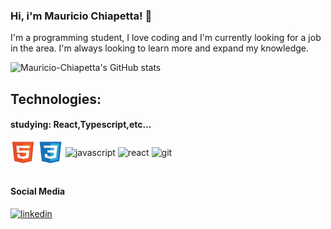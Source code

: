 ### Hi, i'm Mauricio Chiapetta! 🤙  

I'm a programming student, I love coding and I'm currently looking for a job in the area. I'm always looking to learn more and expand my knowledge.

![Mauricio-Chiapetta's GitHub stats](https://github-readme-stats.vercel.app/api?username=Mauricio-Chiapetta&show_icons=true&theme=tokyonight)

## Technologies:
#### studying: React,Typescript,etc...

<div style="display: inline_block">

<img align="center" alt="Rafa-HTML" height="35" width="40" src="https://raw.githubusercontent.com/devicons/devicon/master/icons/html5/html5-original.svg">
<img align="center" alt="Rafa-CSS" height="35" width="40" src="https://raw.githubusercontent.com/devicons/devicon/master/icons/css3/css3-original.svg">
<img align="center" height="35px" widht="30px" alt="javascript" src="https://cdn.jsdelivr.net/gh/devicons/devicon/icons/javascript/javascript-original.svg">
<img align="center" height="40px" widht="40px" alt="react" src="https://cdn.jsdelivr.net/gh/devicons/devicon@latest/icons/react/react-original.svg">          
<img align="center" height="40px" widht="40px" alt="git" src="https://cdn.jsdelivr.net/gh/devicons/devicon/icons/git/git-original.svg">
<img align="center" height="40px" widht="40px" alt="" src="https://cdn.jsdelivr.net/gh/devicons/devicon@latest/icons/nextjs/nextjs-original.svg"> 



</div>
<br>

#### Social Media
[![linkedin](https://img.shields.io/badge/LinkedIn-0077B5?style=for-the-badge&logo=linkedin&logoColor=white)](https://www.linkedin.com/in/mauricio-chiapetta-ba0b33251)





